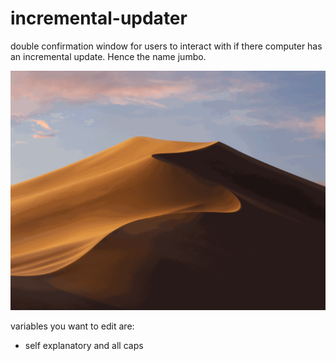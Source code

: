 # incremental-updater

double confirmation window for users to interact with if there computer has an incremental update. Hence the name jumbo.

![](https://raw.githubusercontent.com/zackn9ne/incremental-updater/master/update.gif)

variables you want to edit are:
- self explanatory and all caps